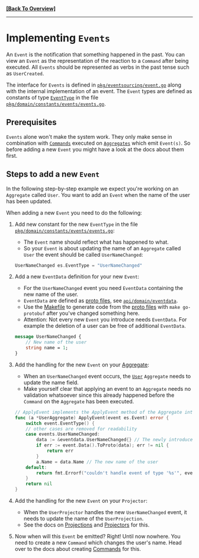**[[Back To Overview]](README.md)**

---

# Implementing `Events`

An `Event` is the notification that something happened in the past. You can view an `Event` as the representation of the reaction to a `Command` after being executed. All `Events` should be represented as verbs in the past tense such as `UserCreated`.

The interface for `Events` is defined in [`pkg/eventsourcing/event.go`](../../pkg/eventsourcing/event.go) along with the internal implementation of an event.
The `Event` types are defined as constants of type [`EventType`](../../pkg/eventsourcing/event.go) in the file [`pkg/domain/constants/events/events.go`](../../pkg/domain/constants/events/events.go).

## Prerequisites

`Events` alone won't make the system work. They only make sense in combination with [`Commands`](02-commands.md) executed on [`Aggregates`](aggregates.md) which emit `Event(s)`.
So before adding a new `Event` you might have a look at the docs about them first.

## Steps to add a new `Event`

In the following step-by-step example we expect you're working on an `Aggregate` called `User`.
You want to add an `Event` when the name of the user has been updated.

When adding a new `Event` you need to do the following:

1. Add new constant for the new `EventType` in the file [`pkg/domain/constants/events/events.go`](../../pkg/domain/constants/events/events.go):
    * The `Event` name should reflect what has happened to what.
    * So your `Event` is about updating the name of an `Aggregate` called `User` the event should be called `UserNameChanged`:

    ```go
    UserNameChanged es.EventType = "UserNameChanged"
    ```

1. Add a new `EventData` definition for your new `Event`:
    * For the `UserNameChanged` event you need `EventData` containing the new name of the user.
    * `EventData` are defined as [proto files](https://developers.google.com/protocol-buffers/docs/proto3), see [`api/domain/eventdata`](../../api/domain/eventdata).
    * Use the [Makefile](../../Makefile.md) to generate code from the [proto files](https://developers.google.com/protocol-buffers/docs/proto3) with `make go-protobuf` after you've changed something here.
    * Attention: Not every new `Event` you introduce needs `EventData`. For example the deletion of a user can be free of additional `EventData`.

    ```protobuf
    message UserNameChanged {
        // New name of the user
        string name = 1;
    }
    ```

1. Add the handling for the new `Event` on your [Aggregate](03-aggregates.md):
    * When an `UserNameChanged` event occurs, the [`User`](../../pkg/domain/aggregates/user.go) `Aggregate` needs to update the name field.
    * Make yourself clear that applying an event to an `Aggregate` needs no validation whatsoever since this already happened before the `Command` on the `Aggregate` has been executed.

    ```go
    // ApplyEvent implements the ApplyEvent method of the Aggregate interface.
    func (a *UserAggregate) ApplyEvent(event es.Event) error {
        switch event.EventType() {
        // other cases are removed for readability
        case events.UserNameChanged:
            data := &eventdata.UserNameChanged{} // The newly introduced EventData
            if err := event.Data().ToProto(data); err != nil {
                return err
            }
            a.Name = data.Name // The new name of the user
        default:
            return fmt.Errorf("couldn't handle event of type '%s'", event.EventType())
        }
        return nil
    }
    ```

1. Add the handling for the new `Event` on your `Projector`:
    * When the `UserProjector` handles the new `UserNameChanged` event, it needs to update the name of the `UserProjection`.
    * See the docs on [Projections](04-projections.md) and [Projectors](05-projectors.md) for this.

1. Now when will this `Event` be emitted?
Right!
Until now nowhere.
You need to create a new `Command` which changes the user's name.
Head over to the docs about creating [Commands](02-commands.md) for this.
